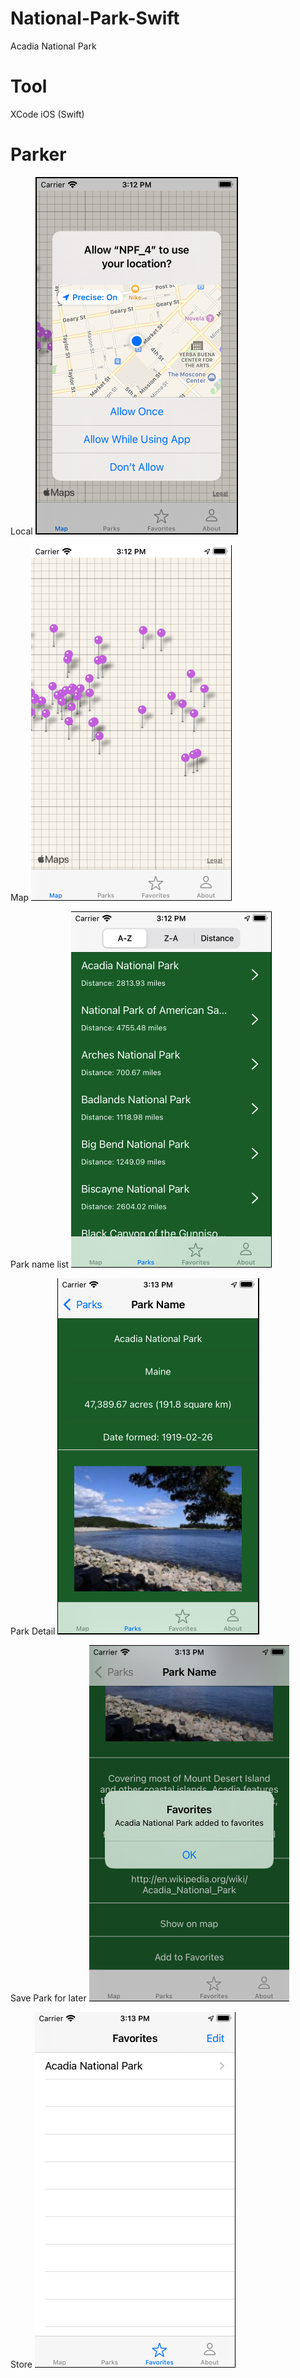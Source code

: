 # National-Park-Swift
Acadia National Park

# Tool
XCode
iOS (Swift)

# Parker
Local
![Screenshot](https://github.com/ijc3093/National-Park-Swift/blob/master/images/Local.png)


Map 
![Screenshot](https://github.com/ijc3093/National-Park-Swift/blob/master/images/map.png)


Park name list
![Screenshot](https://github.com/ijc3093/National-Park-Swift/blob/master/images/Park_list.png)


Park Detail
![Screenshot](https://github.com/ijc3093/National-Park-Swift/blob/master/images/Detail.png)


Save Park for later 
![Screenshot](https://github.com/ijc3093/National-Park-Swift/blob/master/images/addPark.png)


Store
![Screenshot](https://github.com/ijc3093/National-Park-Swift/blob/master/images/Favorite.png)
